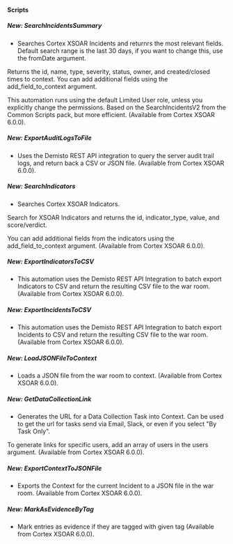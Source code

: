 
#### Scripts
##### New: SearchIncidentsSummary
- Searches Cortex XSOAR Incidents and returnrs the most relevant fields. Default search range is the last 30 days, if you want to change this, use the fromDate argument. 

Returns the id, name, type, severity, status, owner, and created/closed times to context.  You can add additional fields using the add_field_to_context argument.

This automation runs using the default Limited User role, unless you explicitly change the permissions.  Based on the SearchIncidentsV2 from the Common Scripts pack, but more efficient. (Available from Cortex XSOAR 6.0.0).
##### New: ExportAuditLogsToFile
- Uses the Demisto REST API integration to query the server audit trail logs, and return back a CSV or JSON file. (Available from Cortex XSOAR 6.0.0).
##### New: SearchIndicators
- Searches Cortex XSOAR Indicators.

Search for XSOAR Indicators and returns the id, indicator_type, value, and score/verdict.

You can add additional fields from the indicators using the add_field_to_context argument. (Available from Cortex XSOAR 6.0.0).
##### New: ExportIndicatorsToCSV
- This automation uses the Demisto REST API Integration to batch export Indicators to CSV and return the resulting CSV file to the war room. (Available from Cortex XSOAR 6.0.0).
##### New: ExportIncidentsToCSV
- This automation uses the Demisto REST API Integration to batch export Incidents to CSV and return the resulting CSV file to the war room. (Available from Cortex XSOAR 6.0.0).
##### New: LoadJSONFileToContext
- Loads a JSON file from the war room to context. (Available from Cortex XSOAR 6.0.0).
##### New: GetDataCollectionLink
- Generates the URL for a Data Collection Task into Context.  Can be used to get the url for tasks send via Email, Slack, or even if you select "By Task Only".

To generate links for specific users, add an array of users in the users argument. (Available from Cortex XSOAR 6.0.0).
##### New: ExportContextToJSONFile
- Exports the Context for the current Incident to a JSON file in the war room. (Available from Cortex XSOAR 6.0.0).
##### New: MarkAsEvidenceByTag
- Mark entries as evidence if they are tagged with given tag (Available from Cortex XSOAR 6.0.0).
